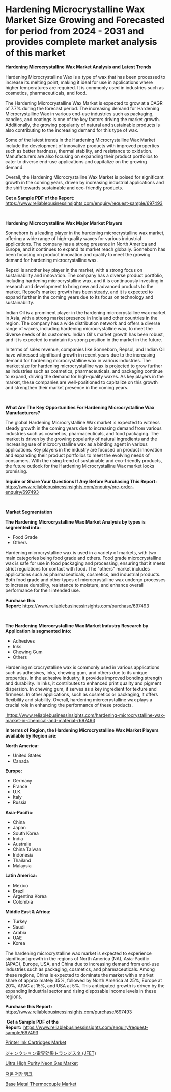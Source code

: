 <p><h1>Hardening Microcrystalline Wax Market Size Growing and Forecasted for period from 2024 - 2031 and provides complete market analysis of this market</h1></p><p><strong>Hardening Microcrystalline Wax Market Analysis and Latest Trends</strong></p>
<p><p>Hardening Microcrystalline Wax is a type of wax that has been processed to increase its melting point, making it ideal for use in applications where higher temperatures are required. It is commonly used in industries such as cosmetics, pharmaceuticals, and food.</p><p>The Hardening Microcrystalline Wax Market is expected to grow at a CAGR of 7.7% during the forecast period. The increasing demand for Hardening Microcrystalline Wax in various end-use industries such as packaging, candles, and coatings is one of the key factors driving the market growth. Additionally, the growing popularity of natural and sustainable products is also contributing to the increasing demand for this type of wax.</p><p>Some of the latest trends in the Hardening Microcrystalline Wax Market include the development of innovative products with improved properties such as better hardness, thermal stability, and resistance to oxidation. Manufacturers are also focusing on expanding their product portfolios to cater to diverse end-use applications and capitalize on the growing demand.</p><p>Overall, the Hardening Microcrystalline Wax Market is poised for significant growth in the coming years, driven by increasing industrial applications and the shift towards sustainable and eco-friendly products.</p></p>
<p><strong>Get a Sample PDF of the Report:&nbsp;</strong> <a href="https://www.reliablebusinessinsights.com/enquiry/request-sample/697493">https://www.reliablebusinessinsights.com/enquiry/request-sample/697493</a></p>
<p>&nbsp;</p>
<p><strong>Hardening Microcrystalline Wax Major Market Players</strong></p>
<p><p>Sonneborn is a leading player in the hardening microcrystalline wax market, offering a wide range of high-quality waxes for various industrial applications. The company has a strong presence in North America and Europe, and it continues to expand its market reach globally. Sonneborn has been focusing on product innovation and quality to meet the growing demand for hardening microcrystalline wax.</p><p>Repsol is another key player in the market, with a strong focus on sustainability and innovation. The company has a diverse product portfolio, including hardening microcrystalline wax, and it is continuously investing in research and development to bring new and advanced products to the market. Repsol's market growth has been steady, and it is expected to expand further in the coming years due to its focus on technology and sustainability.</p><p>Indian Oil is a prominent player in the hardening microcrystalline wax market in Asia, with a strong market presence in India and other countries in the region. The company has a wide distribution network and offers a diverse range of waxes, including hardening microcrystalline wax, to meet the diverse needs of its customers. Indian Oil's market growth has been robust, and it is expected to maintain its strong position in the market in the future.</p><p>In terms of sales revenue, companies like Sonneborn, Repsol, and Indian Oil have witnessed significant growth in recent years due to the increasing demand for hardening microcrystalline wax in various industries. The market size for hardening microcrystalline wax is projected to grow further as industries such as cosmetics, pharmaceuticals, and packaging continue to expand, driving the demand for high-quality waxes. As key players in the market, these companies are well-positioned to capitalize on this growth and strengthen their market presence in the coming years.</p></p>
<p>&nbsp;</p>
<p><strong>What Are The Key Opportunities For Hardening Microcrystalline Wax Manufacturers?</strong></p>
<p><p>The global Hardening Microcrystalline Wax market is expected to witness steady growth in the coming years due to increasing demand from various industries such as cosmetics, pharmaceuticals, and food packaging. The market is driven by the growing popularity of natural ingredients and the increasing use of microcrystalline wax as a binding agent in various applications. Key players in the industry are focused on product innovation and expanding their product portfolios to meet the evolving needs of consumers. With the rising trend of sustainable and eco-friendly products, the future outlook for the Hardening Microcrystalline Wax market looks promising.</p></p>
<p><strong>Inquire or Share Your Questions If Any Before Purchasing This Report:</strong> <a href="https://www.reliablebusinessinsights.com/enquiry/pre-order-enquiry/697493">https://www.reliablebusinessinsights.com/enquiry/pre-order-enquiry/697493</a></p>
<p>&nbsp;</p>
<p><strong>Market Segmentation</strong></p>
<p><strong>The Hardening Microcrystalline Wax Market Analysis by types is segmented into:</strong></p>
<p><ul><li>Food Grade</li><li>Others</li></ul></p>
<p><p>Hardening microcrystalline wax is used in a variety of markets, with two main categories being food grade and others. Food grade microcrystalline wax is safe for use in food packaging and processing, ensuring that it meets strict regulations for contact with food. The "others" market includes applications such as pharmaceuticals, cosmetics, and industrial products. Both food grade and other types of microcrystalline wax undergo processes to increase durability, resistance to moisture, and enhance overall performance for their intended use.</p></p>
<p><strong>Purchase this Report:&nbsp;</strong><a href="https://www.reliablebusinessinsights.com/purchase/697493">https://www.reliablebusinessinsights.com/purchase/697493</a></p>
<p>&nbsp;</p>
<p><strong>The Hardening Microcrystalline Wax Market Industry Research by Application is segmented into:</strong></p>
<p><ul><li>Adhesives</li><li>Inks</li><li>Chewing Gum</li><li>Others</li></ul></p>
<p><p>Hardening microcrystalline wax is commonly used in various applications such as adhesives, inks, chewing gum, and others due to its unique properties. In the adhesive industry, it provides improved bonding strength and durability. In inks, it contributes to enhanced print quality and pigment dispersion. In chewing gum, it serves as a key ingredient for texture and firmness. In other applications, such as cosmetics or packaging, it offers flexibility and stability. Overall, hardening microcrystalline wax plays a crucial role in enhancing the performance of these products.</p></p>
<p><a href="https://www.reliablebusinessinsights.com/hardening-microcrystalline-wax-market-in-chemical-and-material-r697493">&nbsp;https://www.reliablebusinessinsights.com/hardening-microcrystalline-wax-market-in-chemical-and-material-r697493</a></p>
<p><strong>In terms of Region, the Hardening Microcrystalline Wax Market Players available by Region are:</strong></p>
<p>
    <p> <strong> North America: </strong>
        <ul>
            <li>United States</li>
            <li>Canada</li>
        </ul>
        </p> 
    <p> <strong> Europe: </strong>
        <ul>
            <li>Germany</li>
            <li>France</li>
            <li>U.K.</li>
            <li>Italy</li>
            <li>Russia</li>
        </ul>
        </p> 
    <p> <strong> Asia-Pacific: </strong>
        <ul>
            <li>China</li>
            <li>Japan</li>
            <li>South Korea</li>
            <li>India</li>
            <li>Australia</li>
            <li>China Taiwan</li>
            <li>Indonesia</li>
            <li>Thailand</li>
            <li>Malaysia</li>
        </ul>
        </p> 
    <p> <strong> Latin America: </strong>
        <ul>
            <li>Mexico</li>
            <li>Brazil</li>
            <li>Argentina Korea</li>
            <li>Colombia</li>
        </ul>
        </p> 
    <p> <strong> Middle East & Africa: </strong>
        <ul>
            <li>Turkey</li>
            <li>Saudi</li>
            <li>Arabia</li>
            <li>UAE</li>
            <li>Korea</li>
        </ul>
    </p>
    </p>
<p><p>The hardening microcrystalline wax market is expected to experience significant growth in the regions of North America (NA), Asia-Pacific (APAC), Europe, USA, and China due to increasing demand from end-use industries such as packaging, cosmetics, and pharmaceuticals. Among these regions, China is expected to dominate the market with a market share of approximately 35%, followed by North America at 25%, Europe at 20%, APAC at 15%, and USA at 5%. This anticipated growth is driven by the expanding industrial sector and rising disposable income levels in these regions.</p></p>
<p><strong>Purchase this Report: </strong><a href="https://www.reliablebusinessinsights.com/purchase/697493">https://www.reliablebusinessinsights.com/purchase/697493</a></p>
<p>&nbsp;<strong>Get a Sample PDF of the Report:&nbsp;&nbsp;</strong><a href="https://www.reliablebusinessinsights.com/enquiry/request-sample/697493">https://www.reliablebusinessinsights.com/enquiry/request-sample/697493</a></p>
<p><strong></strong></p>
<p><p><a href="https://www.linkedin.com/pulse/decoding-printer-ink-cartridges-market-metrics-share-9gtee?trackingId=NwLvrM6a%2B6NxIq4jUxnWtw%3D%3D">Printer Ink Cartridges Market</a></p><p><a href="https://github.com/cnnriuez22368/Market-Research-Report-List-2/blob/main/939542597114.md">ジャンクション電界効果トランジスタ (JFET)</a></p><p><a href="https://github.com/LiamDavis60/Market-Research-Report-List-1/blob/main/ultra-high-purity-neon-gas-market.md">Ultra High Purity Neon Gas Market</a></p><p><a href="https://github.com/njolsky1/Market-Research-Report-List-1/blob/main/113832088694.md">저온 저장 탱크</a></p><p><a href="https://issuu.com/reportprime-2/docs/base-metal-thermocouple-market-size-2030.pptx">Base Metal Thermocouple Market</a></p></p>